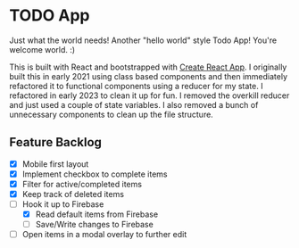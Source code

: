 # TODO App

Just what the world needs! Another "hello world" style Todo App! You're welcome world. :)

This is built with React and bootstrapped with [Create React App](https://github.com/facebook/create-react-app). I originally built this in early 2021 using class based components and then immediately refactored it to functional components using a reducer for my state. I refactored in early 2023 to clean it up for fun. I removed the overkill reducer and just used a couple of state variables. I also removed a bunch of unnecessary components to clean up the file structure.

## Feature Backlog

- [x] Mobile first layout
- [x] Implement checkbox to complete items
- [x] Filter for active/completed items
- [x] Keep track of deleted items
- [ ] Hook it up to Firebase
  - [x] Read default items from Firebase
  - [ ] Save/Write changes to Firebase
- [ ] Open items in a modal overlay to further edit
